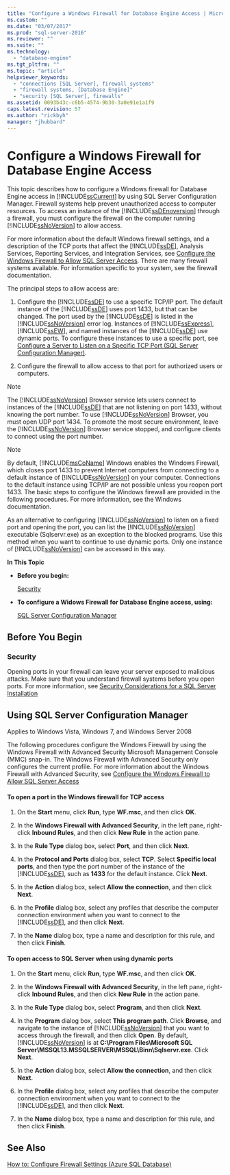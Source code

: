 ```yaml
---
title: "Configure a Windows Firewall for Database Engine Access | Microsoft Docs"
ms.custom: ""
ms.date: "03/07/2017"
ms.prod: "sql-server-2016"
ms.reviewer: ""
ms.suite: ""
ms.technology: 
  - "database-engine"
ms.tgt_pltfrm: ""
ms.topic: "article"
helpviewer_keywords: 
  - "connections [SQL Server], firewall systems"
  - "firewall systems, [Database Engine]"
  - "security [SQL Server], firewalls"
ms.assetid: 0093b43c-c6b5-4574-9b30-3a0e91e1a1f9
caps.latest.revision: 57
ms.author: "rickbyh"
manager: "jhubbard"
---
```

# Configure a Windows Firewall for Database Engine Access
  This topic describes how to configure a Windows firewall for Database Engine access in [!INCLUDE[ssCurrent](../../../a9notintoc/includes/sscurrent-md.md)] by using SQL Server Configuration Manager. Firewall systems help prevent unauthorized access to computer resources. To access an instance of the [!INCLUDE[ssDEnoversion](../../../a9notintoc/includes/ssdenoversion-md.md)] through a firewall, you must configure the firewall on the computer running [!INCLUDE[ssNoVersion](../../../a9notintoc/includes/ssnoversion-md.md)] to allow access.  
  
 For more information about the default Windows firewall settings, and a description of the TCP ports that affect the [!INCLUDE[ssDE](../../../a9notintoc/includes/ssde-md.md)], Analysis Services, Reporting Services, and Integration Services, see [Configure the Windows Firewall to Allow SQL Server Access](../../../sql-server/install/configure-the-windows-firewall-to-allow-sql-server-access.md). There are many firewall systems available. For information specific to your system, see the firewall documentation.  
  
 The principal steps to allow access are:  
  
1.  Configure the [!INCLUDE[ssDE](../../../a9notintoc/includes/ssde-md.md)] to use a specific TCP/IP port. The default instance of the [!INCLUDE[ssDE](../../../a9notintoc/includes/ssde-md.md)] uses port 1433, but that can be changed. The port used by the [!INCLUDE[ssDE](../../../a9notintoc/includes/ssde-md.md)] is listed in the [!INCLUDE[ssNoVersion](../../../a9notintoc/includes/ssnoversion-md.md)] error log. Instances of [!INCLUDE[ssExpress](../../../a9notintoc/includes/ssexpress-md.md)], [!INCLUDE[ssEW](../../../a9retired/includes/ssew-md.md)], and named instances of the [!INCLUDE[ssDE](../../../a9notintoc/includes/ssde-md.md)] use dynamic ports. To configure these instances to use a specific port, see [Configure a Server to Listen on a Specific TCP Port &#40;SQL Server Configuration Manager&#41;](../../../database-engine/configure/windows/configure-a-server-to-listen-on-a-specific-tcp-port.md).  
  
2.  Configure the firewall to allow access to that port for authorized users or computers.  
  
> [!NOTE]  
>  The [!INCLUDE[ssNoVersion](../../../a9notintoc/includes/ssnoversion-md.md)] Browser service lets users connect to instances of the [!INCLUDE[ssDE](../../../a9notintoc/includes/ssde-md.md)] that are not listening on port 1433, without knowing the port number. To use [!INCLUDE[ssNoVersion](../../../a9notintoc/includes/ssnoversion-md.md)] Browser, you must open UDP port 1434. To promote the most secure environment, leave the [!INCLUDE[ssNoVersion](../../../a9notintoc/includes/ssnoversion-md.md)] Browser service stopped, and configure clients to connect using the port number.  
  
> [!NOTE]  
>  By default, [!INCLUDE[msCoName](../../../a9notintoc/includes/msconame-md.md)] Windows enables the Windows Firewall, which closes port 1433 to prevent Internet computers from connecting to a default instance of [!INCLUDE[ssNoVersion](../../../a9notintoc/includes/ssnoversion-md.md)] on your computer. Connections to the default instance using TCP/IP are not possible unless you reopen port 1433. The basic steps to configure the Windows firewall are provided in the following procedures. For more information, see the Windows documentation.  
  
 As an alternative to configuring [!INCLUDE[ssNoVersion](../../../a9notintoc/includes/ssnoversion-md.md)] to listen on a fixed port and opening the port, you can list the [!INCLUDE[ssNoVersion](../../../a9notintoc/includes/ssnoversion-md.md)] executable (Sqlservr.exe) as an exception to the blocked programs. Use this method when you want to continue to use dynamic ports. Only one instance of [!INCLUDE[ssNoVersion](../../../a9notintoc/includes/ssnoversion-md.md)] can be accessed in this way.  
  
 **In This Topic**  
  
-   **Before you begin:**  
  
     [Security](#Security)  
  
-   **To configure a Widows Firewall for Database Engine access, using:**  
  
     [SQL Server Configuration Manager](#SSMSProcedure)  
  
## Before You Begin  
  
###  <a name="Security"></a> Security  
 Opening ports in your firewall can leave your server exposed to malicious attacks. Make sure that you understand firewall systems before you open ports. For more information, see [Security Considerations for a SQL Server Installation](../../../sql-server/install/security-considerations-for-a-sql-server-installation.md)  
  
##  <a name="SSMSProcedure"></a> Using SQL Server Configuration Manager  
 Applies to Windows Vista, Windows 7, and Windows Server 2008  
  
 The following procedures configure the Windows Firewall by using the Windows Firewall with Advanced Security Microsoft Management Console (MMC) snap-in. The Windows Firewall with Advanced Security only configures the current profile. For more information about the Windows Firewall with Advanced Security, see [Configure the Windows Firewall to Allow SQL Server Access](../../../sql-server/install/configure-the-windows-firewall-to-allow-sql-server-access.md)  
  
#### To open a port in the Windows firewall for TCP access  
  
1.  On the **Start** menu, click **Run**, type **WF.msc**, and then click **OK**.  
  
2.  In the **Windows Firewall with Advanced Security**, in the left pane, right-click **Inbound Rules**, and then click **New Rule** in the action pane.  
  
3.  In the **Rule Type** dialog box, select **Port**, and then click **Next**.  
  
4.  In the **Protocol and Ports** dialog box, select **TCP**. Select **Specific local ports**, and then type the port number of the instance of the [!INCLUDE[ssDE](../../../a9notintoc/includes/ssde-md.md)], such as **1433** for the default instance. Click **Next**.  
  
5.  In the **Action** dialog box, select **Allow the connection**, and then click **Next**.  
  
6.  In the **Profile** dialog box, select any profiles that describe the computer connection environment when you want to connect to the [!INCLUDE[ssDE](../../../a9notintoc/includes/ssde-md.md)], and then click **Next**.  
  
7.  In the **Name** dialog box, type a name and description for this rule, and then click **Finish**.  
  
#### To open access to SQL Server when using dynamic ports  
  
1.  On the **Start** menu, click **Run**, type **WF.msc**, and then click **OK**.  
  
2.  In the **Windows Firewall with Advanced Security**, in the left pane, right-click **Inbound Rules**, and then click **New Rule** in the action pane.  
  
3.  In the **Rule Type** dialog box, select **Program**, and then click **Next**.  
  
4.  In the **Program** dialog box, select **This program path**. Click **Browse**, and navigate to the instance of [!INCLUDE[ssNoVersion](../../../a9notintoc/includes/ssnoversion-md.md)] that you want to access through the firewall, and then click **Open**. By default, [!INCLUDE[ssNoVersion](../../../a9notintoc/includes/ssnoversion-md.md)] is at **C:\Program Files\Microsoft SQL Server\MSSQL13.MSSQLSERVER\MSSQL\Binn\Sqlservr.exe**. Click **Next**.  
  
5.  In the **Action** dialog box, select **Allow the connection**, and then click **Next**.  
  
6.  In the **Profile** dialog box, select any profiles that describe the computer connection environment when you want to connect to the [!INCLUDE[ssDE](../../../a9notintoc/includes/ssde-md.md)], and then click **Next**.  
  
7.  In the **Name** dialog box, type a name and description for this rule, and then click **Finish**.  
  
## See Also  
 [How to: Configure Firewall Settings (Azure SQL Database)](https://azure.microsoft.com/documentation/articles/sql-database-configure-firewall-settings/)  
  
  